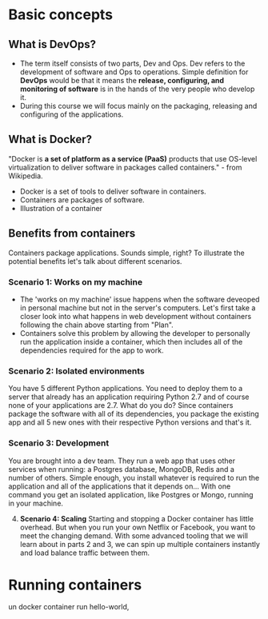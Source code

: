 # Basic concepts 
## What is DevOps?
- The term itself consists of two parts, Dev and Ops. Dev refers to the development of software and Ops to operations. Simple definition for **DevOps** would be that it means the **release, configuring, and monitoring of software** is in the hands of the very people who develop it.
- During this course we will focus mainly on the packaging, releasing and configuring of the applications.

## What is Docker?
"Docker is **a set of platform as a service (PaaS)** products that use OS-level virtualization to deliver software in packages called containers." - from Wikipedia.
- Docker is a set of tools to deliver software in containers.
- Containers are packages of software.
- Illustration of a container

## Benefits from containers
Containers package applications. Sounds simple, right? To illustrate the potential benefits let's talk about different scenarios.
### **Scenario 1: Works on my machine**
- The 'works on my machine' issue happens when the software deveoped in personal machine but not in the server's computers. 
Let's first take a closer look into what happens in web development without containers following the chain above starting from "Plan".
- Containers solve this problem by allowing the developer to personally run the application inside a container, which then includes all of the dependencies required for the app to work.
### **Scenario 2: Isolated environments**
You have 5 different Python applications. You need to deploy them to a server that already has an application requiring Python 2.7 and of course none of your applications are 2.7. What do you do? Since containers package the software with all of its dependencies, you package the existing app and all 5 new ones with their respective Python versions and that's it.

### **Scenario 3: Development**
You are brought into a dev team. They run a web app that uses other services when running: a Postgres database, MongoDB, Redis and a number of others. Simple enough, you install whatever is required to run the application and all of the applications that it depends on...
With one command you get an isolated application, like Postgres or Mongo, running in your machine.

4. **Scenario 4: Scaling**
Starting and stopping a Docker container has little overhead. But when you run your own Netflix or Facebook, you want to meet the changing demand. With some advanced tooling that we will learn about in parts 2 and 3, we can spin up multiple containers instantly and load balance traffic between them.

# Running containers 
un docker container run hello-world,



